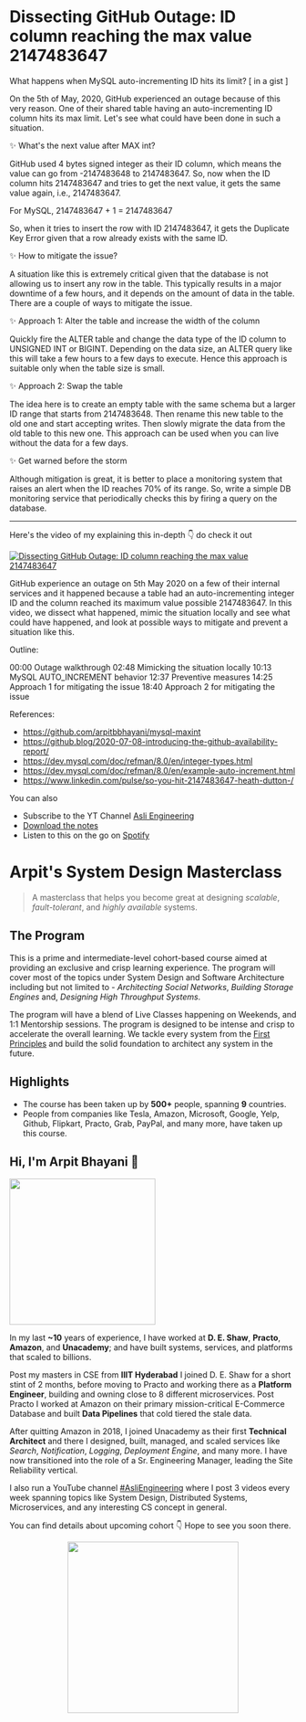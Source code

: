 Dissecting GitHub Outage: ID column reaching the max value 2147483647
===


What happens when MySQL auto-incrementing ID hits its limit? [ in a gist ]

On the 5th of May, 2020, GitHub experienced an outage because of this very reason. One of their shared table having an auto-incrementing ID column hits its max limit. Let's see what could have been done in such a situation.

✨ What's the next value after MAX int?

GitHub used 4 bytes signed integer as their ID column, which means the value can go from -2147483648 to 2147483647. So, now when the ID column hits 2147483647 and tries to get the next value, it gets the same value again, i.e., 2147483647.

For MySQL, 2147483647 + 1 = 2147483647

So, when it tries to insert the row with ID 2147483647, it gets the Duplicate Key Error given that a row already exists with the same ID.

✨ How to mitigate the issue?

A situation like this is extremely critical given that the database is not allowing us to insert any row in the table. This typically results in a major downtime of a few hours, and it depends on the amount of data in the table. There are a couple of ways to mitigate the issue.

✨ Approach 1: Alter the table and increase the width of the column

Quickly fire the ALTER table and change the data type of the ID column to UNSIGNED INT or BIGINT. Depending on the data size, an ALTER query like this will take a few hours to a few days to execute. Hence this approach is suitable only when the table size is small.

✨ Approach 2: Swap the table

The idea here is to create an empty table with the same schema but a larger ID range that starts from 2147483648. Then rename this new table to the old one and start accepting writes. Then slowly migrate the data from the old table to this new one. This approach can be used when you can live without the data for a few days.

✨ Get warned before the storm

Although mitigation is great, it is better to place a monitoring system that raises an alert when the ID reaches 70% of its range. So, write a simple DB monitoring service that periodically checks this by firing a query on the database.
<hr />


<p>Here's the video of my explaining this in-depth 👇‍ do check it out</p>

[![Dissecting GitHub Outage: ID column reaching the max value 2147483647](https://i.ytimg.com/vi/ZFRAFTn0cQ0/mqdefault.jpg)](https://www.youtube.com/watch?v=ZFRAFTn0cQ0)

GitHub experience an outage on 5th May 2020 on a few of their internal services and it happened because a table had an auto-incrementing integer ID and the column reached its maximum value possible 2147483647. In this video, we dissect what happened, mimic the situation locally and see what could have happened, and look at possible ways to mitigate and prevent a situation like this.

Outline:

00:00 Outage walkthrough
02:48 Mimicking the situation locally
10:13 MySQL AUTO_INCREMENT behavior
12:37 Preventive measures
14:25 Approach 1 for mitigating the issue
18:40 Approach 2 for mitigating the issue

References:
 - https://github.com/arpitbbhayani/mysql-maxint
 - https://github.blog/2020-07-08-introducing-the-github-availability-report/
 - https://dev.mysql.com/doc/refman/8.0/en/integer-types.html
 - https://dev.mysql.com/doc/refman/8.0/en/example-auto-increment.html
 - https://www.linkedin.com/pulse/so-you-hit-2147483647-heath-dutton-/

You can also
 - Subscribe to the YT Channel [Asli Engineering](https://youtube.com/c/ArpitBhayani)
 - [Download the notes](https://drive.google.com/file/d/13rNEWXwIdNkNcP2gSQQvBF8czUBpF47y/view?usp=sharing)
 - Listen to this on the go on [Spotify](https://open.spotify.com/show/7qMoamm2iZQrsPVm6IQLoD)

# Arpit's System Design Masterclass

> A masterclass that helps you become great at designing _scalable_, _fault-tolerant_, and _highly available_ systems.

## The Program

This is a prime and intermediate-level cohort-based course aimed at providing an exclusive and crisp learning experience. The program will cover most of the topics under System Design and Software Architecture including but not limited to - _Architecting Social Networks_, _Building Storage Engines_ and, _Designing High Throughput Systems_.

The program will have a blend of Live Classes happening on Weekends, and 1:1 Mentorship sessions. The program is designed to be intense and crisp to accelerate the overall learning. We tackle every system from the [First Principles](https://en.wikipedia.org/wiki/First_principle) and build the solid foundation to architect any system in the future.


## Highlights

 - The course has been taken up by __500+__ people, spanning __9__ countries.
 - People from companies like Tesla, Amazon, Microsoft, Google, Yelp, Github, Flipkart, Practo, Grab, PayPal, and many more, have taken up this course.


## Hi, I'm Arpit Bhayani 👋

<img width="256px" src="https://arpitbhayani.me/static/img/arpit.jpg" />

In my last **~10** years of experience, I have worked at **D. E. Shaw**, **Practo**, **Amazon**, and **Unacademy**; and have built systems, services, and platforms that scaled to billions.

Post my masters in CSE from **IIIT Hyderabad** I joined D. E. Shaw for a short stint of 2 months, before moving to Practo and working there as a **Platform Engineer**, building and owning close to 8 different microservices. Post Practo I worked at Amazon on their primary mission-critical E-Commerce Database and built **Data Pipelines** that cold tiered the stale data.

After quitting Amazon in 2018, I joined Unacademy as their first **Technical Architect** and there I designed, built, managed, and scaled services like _Search_, _Notification_, _Logging_, _Deployment Engine_, and many more. I have now transitioned into the role of a Sr. Engineering Manager, leading the Site Reliability vertical.

I also run a YouTube channel [#AsliEngineering](https://www.youtube.com/c/ArpitBhayani) where I post 3 videos every week spanning topics like System Design, Distributed Systems, Microservices, and any interesting CS concept in general.

You can find details about upcoming cohort 👇‍ Hope to see you soon there.

<center>
<a target="_blank" href="https://arpitbhayani.me/masterclass">
<img src="https://user-images.githubusercontent.com/4745789/137859181-d4499cf4-ce65-4466-8b88-a078ece0f081.PNG" width="300px" />
</a>
</center>